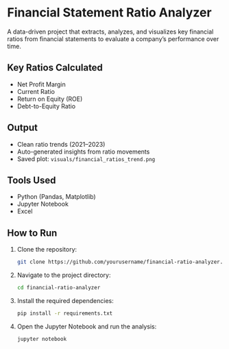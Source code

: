 #  Financial Statement Ratio Analyzer

A data-driven project that extracts, analyzes, and visualizes key financial ratios from financial statements to evaluate a company’s performance over time.

##  Key Ratios Calculated
- Net Profit Margin
- Current Ratio
- Return on Equity (ROE)
- Debt-to-Equity Ratio

##  Output
- Clean ratio trends (2021–2023)
- Auto-generated insights from ratio movements
- Saved plot: `visuals/financial_ratios_trend.png`

##  Tools Used
- Python (Pandas, Matplotlib)
- Jupyter Notebook
- Excel
##  How to Run
1. Clone the repository:
    ```bash
    git clone https://github.com/yourusername/financial-ratio-analyzer.git
    ```
2. Navigate to the project directory:
    ```bash
    cd financial-ratio-analyzer
    ```
3. Install the required dependencies:
    ```bash
    pip install -r requirements.txt
    ```
4. Open the Jupyter Notebook and run the analysis:
    ```bash
    jupyter notebook
    ```